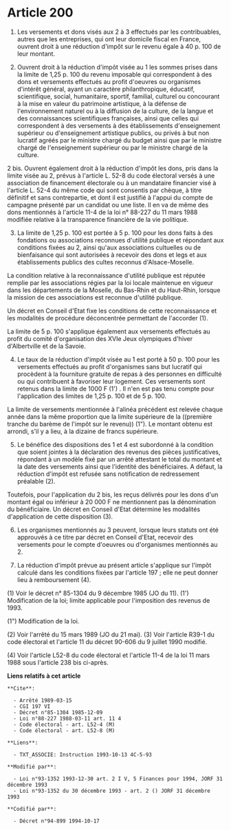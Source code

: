 # Article 200

1. Les versements et dons visés aux 2 à 3 effectués par les contribuables, autres que les entreprises, qui ont leur domicile
fiscal en France, ouvrent droit à une réduction d'impôt sur le revenu égale à 40 p. 100 de leur montant.

2. Ouvrent droit à la réduction d'impôt visée au 1 les sommes prises dans la limite de 1,25 p. 100 du revenu imposable qui
correspondent à des dons et versements effectués au profit d'oeuvres ou organismes d'intérêt général, ayant un caractère
philanthropique, éducatif, scientifique, social, humanitaire, sportif, familial, culturel ou concourant à la mise en valeur
du patrimoine artistique, à la défense de l'environnement naturel ou à la diffusion de la culture, de la langue et des
connaissances scientifiques françaises, ainsi que celles qui correspondent à des versements à des établissements
d'enseignement supérieur ou d'enseignement artistique publics, ou privés à but non lucratif agréés par le ministre chargé du
budget ainsi que par le ministre chargé de l'enseignement supérieur ou par le ministre chargé de la culture.

2 bis. Ouvrent également droit à la réduction d'impôt les dons, pris dans la limite visée au 2, prévus à l'article L. 52-8 du
code électoral versés à une association de financement électorale ou à un mandataire financier visé à l'article L. 52-4 du
même code qui sont consentis par chèque, à titre définitif et sans contrepartie, et dont il est justifié à l'appui du compte
de campagne présenté par un candidat ou une liste. Il en va de même des dons mentionnés à l'article 11-4 de la loi n° 88-227
du 11 mars 1988 modifiée relative à la transparence financière de la vie politique.

3. La limite de 1,25 p. 100 est portée à 5 p. 100 pour les dons faits à des fondations ou associations reconnues d'utilité
publique et répondant aux conditions fixées au 2, ainsi qu'aux associations cultuelles ou de bienfaisance qui sont autorisées
à recevoir des dons et legs et aux établissements publics des cultes reconnus d'Alsace-Moselle.

La condition relative à la reconnaissance d'utilité publique est réputée remplie par les associations régies par la loi
locale maintenue en vigueur dans les départements de la Moselle, du Bas-Rhin et du Haut-Rhin, lorsque la mission de ces
associations est reconnue d'utilité publique.

Un décret en Conseil d'Etat fixe les conditions de cette reconnaissance et les modalités de procédure déconcentrée permettant
de l'accorder (1).

La limite de 5 p. 100 s'applique également aux versements effectués au profit du comité d'organisation des XVIe Jeux
olympiques d'hiver d'Albertville et de la Savoie.

4. Le taux de la réduction d'impôt visée au 1 est porté à 50 p. 100 pour les versements effectués au profit d'organismes sans
but lucratif qui procèdent à la fourniture gratuite de repas à des personnes en difficulté ou qui contribuent à favoriser
leur logement. Ces versements sont retenus dans la limite de 1000 F (1') . Il n'en est pas tenu compte pour l'application des
limites de 1,25 p. 100 et de 5 p. 100.

La limite de versements mentionnée à l'alinéa précédent est relevée chaque année dans la même proportion que la limite
supérieure de la ((première tranche du barème de l'impôt sur le revenu)) (1"). Le montant obtenu est arrondi, s'il y a lieu,
à la dizaine de francs supérieure.

5. Le bénéfice des dispositions des 1 et 4 est subordonné à la condition que soient jointes à la déclaration des revenus des
pièces justificatives, répondant à un modèle fixé par un arrêté attestant le total du montant et la date des versements ainsi
que l'identité des bénéficiaires. A défaut, la réduction d'impôt est refusée sans notification de redressement préalable (2).

Toutefois, pour l'application du 2 bis, les reçus délivrés pour les dons d'un montant égal ou inférieur à 20 000 F ne
mentionnent pas la dénomination du bénéficiaire. Un décret en Conseil d'Etat détermine les modalités d'application de cette
disposition (3).

6. Les organismes mentionnés au 3 peuvent, lorsque leurs statuts ont été approuvés à ce titre par décret en Conseil d'Etat,
recevoir des versements pour le compte d'oeuvres ou d'organismes mentionnés au 2.

7. La réduction d'impôt prévue au présent article s'applique sur l'impôt calculé dans les conditions fixées par l'article
197 ; elle ne peut donner lieu à remboursement (4).

(1) Voir le décret n° 85-1304 du 9 décembre 1985 (JO du 11).    (1') Modification de la loi; limite applicable pour
l'imposition des revenus de 1993.

(1") Modification de la loi.

(2) Voir l'arrêté du 15 mars 1989 (JO du 21 mai).    (3) Voir l'article R39-1 du code électoral et l'article 11 du décret
90-606 du 9 juillet 1990 modifié.

(4) Voir l'article L52-8 du code électoral et l'article 11-4 de la loi 11 mars 1988 sous l'article 238 bis ci-après.

**Liens relatifs à cet article**

	**Cite**:

	  - Arrêté 1989-03-15
	  - CGI 197 VI
	  - Décret n°85-1304 1985-12-09
	  - Loi n°88-227 1988-03-11 art. 11 4
	  - Code électoral - art. L52-4 (M)
	  - Code électoral - art. L52-8 (M)

	**Liens**:

	  - TXT_ASSOCIE: Instruction 1993-10-13 4C-5-93

	**Modifié par**:

	  - Loi n°93-1352 1993-12-30 art. 2 I V, 5 Finances pour 1994, JORF 31 décembre 1993
	  - Loi n°93-1352 du 30 décembre 1993 - art. 2 () JORF 31 décembre 1993

	**Codifié par**:

	  - Décret n°94-899 1994-10-17

